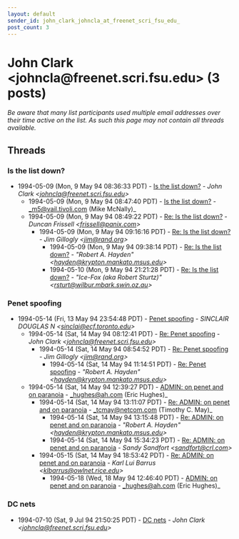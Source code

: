 ```yaml
---
layout: default
sender_id: john_clark_johncla_at_freenet_scri_fsu_edu_
post_count: 3
---
```


# John Clark <johncla<span>@</span>freenet.scri.fsu.edu> (3 posts)

_Be aware that many list participants used multiple email addresses over their time active on the list. As such this page may not contain all threads available._

## Threads

### Is the list down?
+ 1994-05-09 (Mon, 9 May 94 08:36:33 PDT) - [Is the list down?](/archive/1994/05/9344e953c9b83871c63699f8e9afdfb6a6d2ba91266e157475c26bcdeecf75fd) - _John Clark \<johncla@freenet.scri.fsu.edu\>_
  + 1994-05-09 (Mon, 9 May 94 08:47:40 PDT) - [Is the list down?](/archive/1994/05/fbec061405eec76979be6cb7ceeeb4c4d437d6c7e79c8220a4674cf78117897e) - _m5@vail.tivoli.com (Mike McNally)_
  + 1994-05-09 (Mon, 9 May 94 08:49:22 PDT) - [Re: Is the list down?](/archive/1994/05/307b495630ed5da3d96c268fdf1da2e049d1a210cd13b1012bd8bd57ab17ff49) - _Duncan Frissell \<frissell@panix.com\>_
    + 1994-05-09 (Mon, 9 May 94 09:16:16 PDT) - [Re: Is the list down?](/archive/1994/05/21a27433a6a72636c6302a36ee530c4ba146c381a5b021cd6f65502bf1c9828f) - _Jim Gillogly \<jim@rand.org\>_
      + 1994-05-09 (Mon, 9 May 94 09:38:14 PDT) - [Re: Is the list down?](/archive/1994/05/3e910c3a3bad864596dfc84d87ff96555c0b8b7b7b3d1ca0286dce58dad67bb0) - _"Robert A. Hayden" \<hayden@krypton.mankato.msus.edu\>_
      + 1994-05-10 (Mon, 9 May 94 21:21:28 PDT) - [Re: Is the list down?](/archive/1994/05/b76df01b0ae5ff9b39e2e514dca73e8bdb6e7f4f391493721924ea7e51b3601e) - _"Ice-Fox (aka Robert Sturtz)" \<rsturt@wilbur.mbark.swin.oz.au\>_

### Penet spoofing
+ 1994-05-14 (Fri, 13 May 94 23:54:48 PDT) - [Penet spoofing](/archive/1994/05/732edbb79bda0bef245b9391d61dc9a3492b74a50242790bd3aea967e4ab0e14) - _SINCLAIR  DOUGLAS N \<sinclai@ecf.toronto.edu\>_
  + 1994-05-14 (Sat, 14 May 94 08:12:41 PDT) - [Re: Penet spoofing](/archive/1994/05/1f42ddc37a9f5512dbae8d352ab95f1ad75d2631563810427196612ed4fbd0a3) - _John Clark \<johncla@freenet.scri.fsu.edu\>_
    + 1994-05-14 (Sat, 14 May 94 08:54:52 PDT) - [Re: Penet spoofing](/archive/1994/05/6324a34f3af634b85023a3b7aa42f1ee634d6564df9d7d011928b2a0bae70e51) - _Jim Gillogly \<jim@rand.org\>_
      + 1994-05-14 (Sat, 14 May 94 11:14:51 PDT) - [Re: Penet spoofing](/archive/1994/05/237b2e1a01e565130952b0cf84d44a6943de1dbaf67825c30e840420c86ef87c) - _"Robert A. Hayden" \<hayden@krypton.mankato.msus.edu\>_
  + 1994-05-14 (Sat, 14 May 94 12:39:27 PDT) - [ADMIN: on penet and on paranoia](/archive/1994/05/df7224d6f38e3b2343bd336b4f835443be7b77bbb6c26265550e519faeb05f3b) - _hughes@ah.com (Eric Hughes)_
    + 1994-05-14 (Sat, 14 May 94 13:11:07 PDT) - [Re: ADMIN: on penet and on paranoia](/archive/1994/05/661770cd4b27f53b51fe43bd026a20d856a4b6d116b0b4f9d8aaa125e4099794) - _tcmay@netcom.com (Timothy C. May)_
      + 1994-05-14 (Sat, 14 May 94 13:15:48 PDT) - [Re: ADMIN: on penet and on paranoia](/archive/1994/05/931815a9d0d6e79c6ba4c4f13079c66faf92b417701be2a9c338e0a77a6bfd2e) - _"Robert A. Hayden" \<hayden@krypton.mankato.msus.edu\>_
      + 1994-05-14 (Sat, 14 May 94 15:34:23 PDT) - [Re: ADMIN: on penet and on paranoia](/archive/1994/05/a11fb2e83ecc2d4dc609509f79ccd11cce9994277ca8ee03232aa433f275420a) - _Sandy Sandfort \<sandfort@crl.com\>_
    + 1994-05-15 (Sat, 14 May 94 18:53:42 PDT) - [Re: ADMIN: on penet and on paranoia](/archive/1994/05/bf53ba2bcf65cc31747b42dab3ab6b85ad750cf585805f9bd158f433fcd3c4ef) - _Karl Lui Barrus \<klbarrus@owlnet.rice.edu\>_
      + 1994-05-18 (Wed, 18 May 94 12:46:40 PDT) - [ADMIN: on penet and on paranoia](/archive/1994/05/4adff5a6ce82ff3246970382d69c46c53322b0c8d5ed25516ffadff2d17f157b) - _hughes@ah.com (Eric Hughes)_

### DC nets
+ 1994-07-10 (Sat, 9 Jul 94 21:50:25 PDT) - [DC nets](/archive/1994/07/8f2f63ace92f9c49c5372ed07b0f4d9833416f6634524db971675dd882cbd8e2) - _John Clark \<johncla@freenet.scri.fsu.edu\>_

